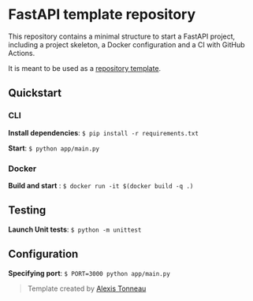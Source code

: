 # FastAPI template repository

This repository contains a minimal structure to start a FastAPI project, including a project skeleton, a Docker configuration and a CI with GitHub Actions. 

It is meant to be used as a [repository template](https://docs.github.com/repositories/creating-and-managing-repositories/creating-a-template-repository).

## Quickstart

### CLI

**Install dependencies**:
`$ pip install -r requirements.txt`

**Start**:
`$ python app/main.py`


### Docker

**Build and start** :
`$ docker run -it $(docker build -q .)`


## Testing

**Launch Unit tests**: `$ python -m unittest`

## Configuration
**Specifying port**: `$ PORT=3000 python app/main.py`


> Template created by [Alexis Tonneau](https://github.com/AlexisTonneau)